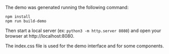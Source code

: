 The demo was genenated running the following command:

```
npm install
npm run build-demo
```

Then start a local server (ex: `python3 -m http.server 8080`) and open your browser
at http://localhost:8080.

The index.css file is used for the demo interface and for some components.
